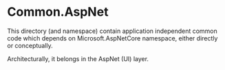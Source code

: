 # Common.AspNet

This directory (and namespace) contain application independent common code
which depends on Microsoft.AspNetCore namespace, either directly or
conceptually.

Architecturally, it belongs in the AspNet (UI) layer.